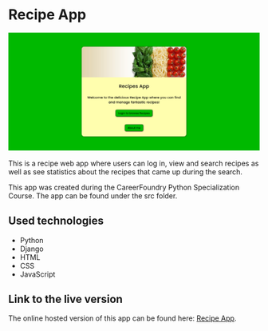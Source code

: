 # Recipe App

![Screenshot](screenshot.png)

This is a recipe web app where users can log in, view and search recipes as well as see statistics about the recipes that came up during the search.

This app was created during the CareerFoundry Python Specialization Course. The app can be found under the src folder.

## Used technologies
- Python
- Django
- HTML
- CSS
- JavaScript

## Link to the live version

The online hosted version of this app can be found here: [Recipe App](https://django-recipe-app-d9f628d5ba3f.herokuapp.com/).
